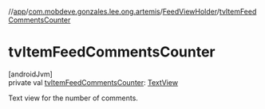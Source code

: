 //[app](../../../index.md)/[com.mobdeve.gonzales.lee.ong.artemis](../index.md)/[FeedViewHolder](index.md)/[tvItemFeedCommentsCounter](tv-item-feed-comments-counter.md)

# tvItemFeedCommentsCounter

[androidJvm]\
private val [tvItemFeedCommentsCounter](tv-item-feed-comments-counter.md): [TextView](https://developer.android.com/reference/kotlin/android/widget/TextView.html)

Text view for the number of comments.
